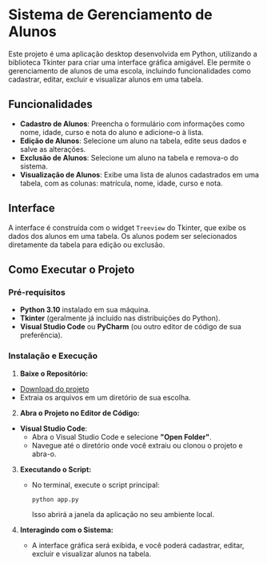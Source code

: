 # Sistema de Gerenciamento de Alunos

Este projeto é uma aplicação desktop desenvolvida em Python, utilizando a biblioteca Tkinter para criar uma interface gráfica amigável. Ele permite o gerenciamento de alunos de uma escola, incluindo funcionalidades como cadastrar, editar, excluir e visualizar alunos em uma tabela.

## Funcionalidades

- **Cadastro de Alunos**: Preencha o formulário com informações como nome, idade, curso e nota do aluno e adicione-o à lista.
- **Edição de Alunos**: Selecione um aluno na tabela, edite seus dados e salve as alterações.
- **Exclusão de Alunos**: Selecione um aluno na tabela e remova-o do sistema.
- **Visualização de Alunos**: Exibe uma lista de alunos cadastrados em uma tabela, com as colunas: matrícula, nome, idade, curso e nota.

## Interface

A interface é construída com o widget `Treeview` do Tkinter, que exibe os dados dos alunos em uma tabela. Os alunos podem ser selecionados diretamente da tabela para edição ou exclusão.


## Como Executar o Projeto

### Pré-requisitos

- **Python 3.10** instalado em sua máquina.
- **Tkinter** (geralmente já incluído nas distribuições do Python).
- **Visual Studio Code** ou **PyCharm** (ou outro editor de código de sua preferência).

### Instalação e Execução

1. **Baixe o Repositório:**
- [Download do projeto](https://github.com/evilasioferreira/cadastro_de_alunos/archive/refs/heads/main.zip)
- Extraia os arquivos em um diretório de sua escolha.


2. **Abra o Projeto no Editor de Código:**
- **Visual Studio Code**: 
    - Abra o Visual Studio Code e selecione **"Open Folder"**.
    - Navegue até o diretório onde você extraiu ou clonou o projeto e abra-o.

3. **Executando o Script:**
   - No terminal, execute o script principal:
     ```bash
     python app.py
     ```
     Isso abrirá a janela da aplicação no seu ambiente local.

4. **Interagindo com o Sistema:**
   - A interface gráfica será exibida, e você poderá cadastrar, editar, excluir e visualizar alunos na tabela.

